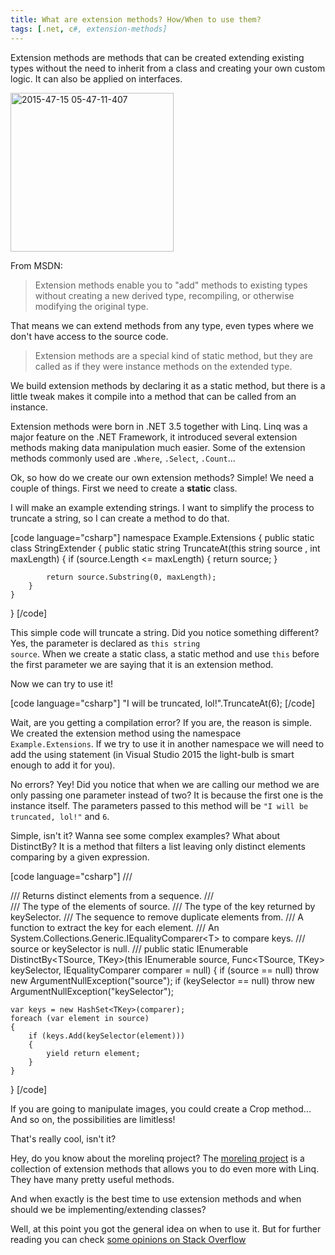 ```yaml
---
title: What are extension methods? How/When to use them?
tags: [.net, c#, extension-methods]
---
```


Extension methods are methods that can be created extending existing types without the need to inherit from a class and creating your own custom logic. It can also be applied on interfaces.

<a href="https://brunolm.files.wordpress.com/2015/05/2015-47-15-05-47-11-407.png"><img src="https://brunolm.files.wordpress.com/2015/05/2015-47-15-05-47-11-407.png" alt="2015-47-15 05-47-11-407" width="261" height="254" class="alignnone size-full wp-image-351" /></a>

From MSDN:
<blockquote>Extension methods enable you to "add" methods to existing types without creating a new derived type, recompiling, or otherwise modifying the original type.</blockquote>

That means we can extend methods from any type, even types where we don't have access to the source code.

<blockquote>Extension methods are a special kind of static method, but they are called as if they were instance methods on the extended type.</blockquote>

We build extension methods by declaring it as a static method, but there is a little tweak makes it compile into a method that can be called from an instance.
<!--more-->

Extension methods were born in .NET 3.5 together with Linq. Linq was a major feature on the .NET Framework, it introduced several extension methods making data manipulation much easier. Some of the extension methods commonly used are <code>.Where</code>, <code>.Select</code>, <code>.Count</code>...

Ok, so how do we create our own extension methods? Simple! We need a couple of things. First we need to create a <strong>static</strong> class.

I will make an example extending strings. I want to simplify the process to truncate a string, so I can create a method to do that.

[code language="csharp"]
namespace Example.Extensions
{
    public static class StringExtender
    {
        public static string TruncateAt(this string source
                                        , int maxLength)
        {
            if (source.Length <= maxLength)
            {
                return source;
            }

            return source.Substring(0, maxLength);
        }
    }
}
[/code]

This simple code will truncate a string. Did you notice something different? Yes, the parameter is declared as <code>this string source</code>. When we create a static class, a static method and use <code>this</code> before the first parameter we are saying that it is an extension method.

Now we can try to use it!

[code language="csharp"]
"I will be truncated, lol!".TruncateAt(6);
[/code]

Wait, are you getting a compilation error? If you are, the reason is simple. We created the extension method using the namespace <code>Example.Extensions</code>. If we try to use it in another namespace we will need to add the using statement (in Visual Studio 2015 the light-bulb is smart enough to add it for you).

No errors? Yey! Did you notice that when we are calling our method we are only passing one parameter instead of two? It is because the first one is the instance itself. The parameters passed to this method will be <code>"I will be truncated, lol!"</code> and <code>6</code>.

Simple, isn't it? Wanna see some complex examples? What about DistinctBy? It is a method that filters a list leaving only distinct elements comparing by a given expression.

[code language="csharp"]
/// <summary>
/// Returns distinct elements from a sequence.
/// </summary>
/// <typeparam name="TSource">The type of the elements of source.</typeparam>
/// <typeparam name="TKey">The type of the key returned by keySelector.</typeparam>
/// <param name="source">The sequence to remove duplicate elements from.</param>
/// <param name="keySelector">A function to extract the key for each element.</param>
/// <param name="comparer">An System.Collections.Generic.IEqualityComparer&lt;T&gt; to compare keys.</param>
/// <exception cref="System.ArgumentNullException">source or keySelector is null.</exception>
/// <returns></returns>
public static IEnumerable<TSource> DistinctBy<TSource, TKey>(this IEnumerable<TSource> source,
    Func<TSource, TKey> keySelector, IEqualityComparer<TKey> comparer = null)
{
    if (source == null) throw new ArgumentNullException("source");
    if (keySelector == null) throw new ArgumentNullException("keySelector");

    var keys = new HashSet<TKey>(comparer);
    foreach (var element in source)
    {
        if (keys.Add(keySelector(element)))
        {
            yield return element;
        }
    }
}
[/code]

If you are going to manipulate images, you could create a Crop method... And so on, the possibilities are limitless!

That's really cool, isn't it?

Hey, do you know about the morelinq project? The <a href="https://code.google.com/p/morelinq/source/browse/#hg%2FMoreLinq" target="_blank">morelinq project</a> is a collection of extension methods that allows you to do even more with Linq. They have many pretty useful methods.

And when exactly is the best time to use extension methods and when should we be implementing/extending classes?

Well, at this point you got the general idea on when to use it. But for further reading you can check <a href="http://stackoverflow.com/a/787341/340760" target="_blank">some opinions on Stack Overflow</a>
